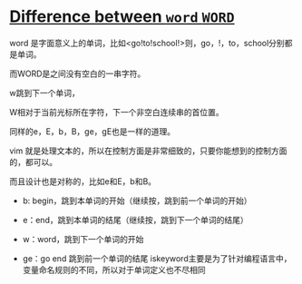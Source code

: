# [Difference between `word` `WORD`](https://zhidao.baidu.com/question/273479210.html)

word 是字面意义上的单词，比如<go!to!school!>则，go，!，to，school分别都是单词。

而WORD是之间没有空白的一串字符。

w跳到下一个单词，

W相对于当前光标所在字符，下一个非空白连续串的首位置。

同样的e，E，b，B，ge，gE也是一样的道理。

vim 就是处理文本的，所以在控制方面是非常细致的，只要你能想到的控制方面的，都可以。

而且设计也是对称的，比如e和E，b和B。 

* b: begin，跳到本单词的开始（继续按，跳到前一个单词的开始）

* e：end，跳到本单词的结尾（继续按，跳到下一个单词的结尾）

* w：word，跳到下一个单词的开始

* ge：go end 跳到前一个单词的结尾 iskeyword主要是为了针对编程语言中，变量命名规则的不同，所以对于单词定义也不尽相同
